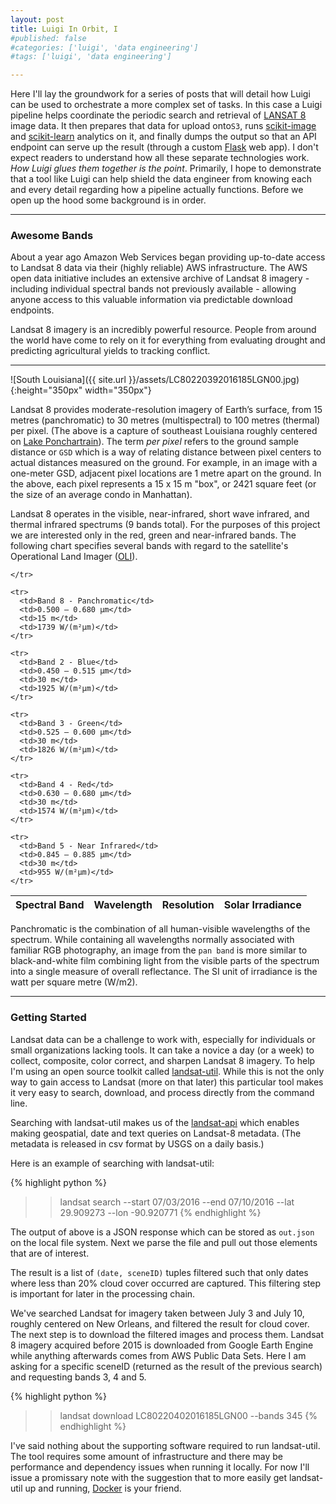 ```yaml
---
layout: post
title: Luigi In Orbit, I
#published: false
#categories: ['luigi', 'data engineering']
#tags: ['luigi', 'data engineering']

---
```


Here I'll lay the groundwork for a series of posts that will detail how Luigi can be used to orchestrate a more complex set of tasks. In this case a Luigi pipeline helps coordinate the periodic search and retrieval of [LANSAT 8](http://landsat.usgs.gov/landsat8.php) image data. It then prepares that data for upload onto`S3`, runs [scikit-image](http://scikit-image.org/) and [scikit-learn](http://scikit-learn.org/stable/) analytics on it, and finally dumps the output so that an API endpoint can serve up the result (through a custom [Flask](https://www.youtube.com/watch?v=px_vg9Far1Y) web app).  I don't expect readers to understand how all these separate technologies work. *How Luigi glues them together is the point*. Primarily, I hope to demonstrate that a tool like Luigi can help shield the data engineer from knowing each and every detail regarding how a  pipeline actually functions. Before we open up the hood some background is in order.

---

### **Aw**e**s**ome Bands
About a year ago Amazon Web Services began providing up-to-date access to Landsat 8 data via their (highly reliable) AWS infrastructure. The AWS open data initiative includes an extensive archive of Landsat 8 imagery - including individual spectral bands not previously available - allowing anyone access to this valuable information via predictable download endpoints. 

Landsat 8 imagery is an incredibly powerful resource. People from around the world have come to rely on it for everything from evaluating drought and predicting agricultural yields to tracking conflict.


---

![South Louisiana]({{ site.url }}/assets/LC80220392016185LGN00.jpg){:height="350px" width="350px"}

 Landsat 8 provides moderate-resolution imagery of Earth’s surface, from 15 metres (panchromatic) to 30 metres (multispectral) to 100 metres (thermal) per pixel. (The above is a capture of southeast Louisiana roughly centered on [Lake Ponchartrain](https://en.wikipedia.org/wiki/Lake_Pontchartrain)). The term *per pixel* refers to the ground sample distance or `GSD` which is a way of relating distance between pixel centers to actual distances measured on the ground. For example, in an image with a one-meter GSD, adjacent pixel locations are 1 metre apart on the ground. In the above, each pixel represents a 15 x 15 m "box", or 2421 square feet (or the size of an average condo in Manhattan).

Landsat 8 operates in the visible, near-infrared, short wave infrared, and thermal infrared spectrums (9 bands total). For the purposes of this project we are interested only in the red, green and near-infrared bands. The following chart specifies several bands with regard to the satellite's Operational Land Imager ([OLI](https://en.wikipedia.org/wiki/Landsat_8)). 

<table>
  <thead>
    <tr>
      <th>Spectral Band</th>
      <th>Wavelength</th>
      <th>Resolution</th>
      <th>Solar Irradiance</th>

    </tr>
  </thead>
  <tfoot>

    <tr>
      <td>Band 8 - Panchromatic</td>
      <td>0.500 – 0.680 µm</td>
      <td>15 m</td>
      <td>1739 W/(m²µm)</td>
    </tr>

  </tfoot>
  <tbody>

    <tr>
      <td>Band 2 - Blue</td>
      <td>0.450 – 0.515 µm</td>
      <td>30 m</td>
      <td>1925 W/(m²µm)</td>	
    </tr>

    <tr>
      <td>Band 3 - Green</td>
      <td>0.525 – 0.600 µm</td>
      <td>30 m</td>
      <td>1826 W/(m²µm)</td>
    </tr>

    <tr>
      <td>Band 4 - Red</td>
      <td>0.630 – 0.680 µm</td>
      <td>30 m</td>
      <td>1574 W/(m²µm)</td>
    </tr>

    <tr>
      <td>Band 5 - Near Infrared</td>
      <td>0.845 – 0.885 µm</td>
      <td>30 m</td>
      <td>955 W/(m²µm)</td>
    </tr>

  </tbody>
</table>

Panchromatic is the combination of all human-visible wavelengths of the spectrum. While containing all wavelengths normally associated with familiar RGB photography, an image from the `pan band` is more similar to black-and-white film combining light from the visible parts of the spectrum into a single measure of overall reflectance. The SI unit of irradiance is the watt per square metre (W/m2). 

---

### Getting Started

Landsat data can be a challenge to work with, especially for individuals or small organizations lacking tools. It can take a novice a day (or a week) to collect, composite, color correct, and sharpen Landsat 8 imagery. To help I'm using an open source toolkit called [landsat-util](https://pythonhosted.org/landsat-util/index.html). While this is not the only way to gain access to Landsat (more on that later) this particular tool makes it very easy to search, download, and process directly from the command line. 

Searching with landsat-util makes us of the [landsat-api](https://github.com/developmentseed/landsat-api) which enables making geospatial, date and text queries on Landsat-8 metadata. (The metadata is released in csv format by USGS on a daily basis.)

Here is an example of searching with landsat-util: 

{% highlight python %}
>> landsat search 
  --start 07/03/2016 
  --end 07/10/2016 
  --lat 29.909273 
  --lon -90.920771
  {% endhighlight %}

The output of above is a JSON response which can be stored as `out.json` on the local file system. Next we parse the file and pull out those elements that are of interest. 


<script src="https://gist.github.com/geraldmc/71606541f4e2983d562d353321080a13.js"></script>

The result is a list of `(date, sceneID)` tuples filtered such that only dates where less than 20% cloud cover occurred are captured. This filtering step is important for later in the processing chain.  

We've searched Landsat for imagery taken between July 3 and July 10, roughly centered on New Orleans, and filtered the result for cloud cover. The next step is to download the filtered images and process them. Landsat 8 imagery acquired before 2015 is downloaded from Google Earth Engine while anything afterwards comes from AWS Public Data Sets. Here I am asking for a specific sceneID (returned as the result of the previous search) and requesting bands 3, 4 and 5.

{% highlight python %}
>> landsat download 
  LC80220402016185LGN00 
  --bands 345
{% endhighlight %}

I've said nothing about the supporting software required to run landsat-util. The tool requires some amount of infrastructure and there may be performance and dependency issues when running it locally. For now I'll issue a promissary note with the suggestion that to more easily get landsat-util up and running, [Docker](https://www.docker.com/) is your friend. 


<!-- [Libra](https://libra.developmentseed.org/) is a browser for open Landsat 8 data that may also be used to browse, filter, sort, and download satellite imagery. -->

<br>
